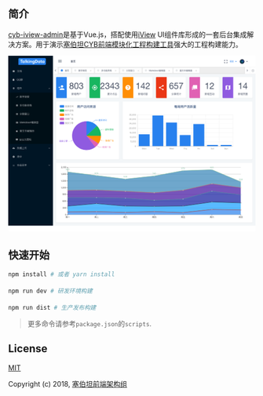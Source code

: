## 简介
[cyb-iview-admin](http://www.hestudy.com/cyb/cyb-iview-admin/)是基于Vue.js，搭配使用[iView](https://www.iviewui.com) UI组件库形成的一套后台集成解决方案。用于演示[塞伯坦CYB前端模块化工程构建工具](https://github.com/jd-cyb/cyb-cli)强大的工程构建能力。

<div align="center">
  <img src="./demo.png" alt="demo">
</div>

## 快速开始

```bash
npm install # 或者 yarn install

npm run dev # 研发环境构建

npm run dist # 生产发布构建
```

> 更多命令请参考`package.json`的`scripts`.

## License

[MIT](http://opensource.org/licenses/MIT)

Copyright (c) 2018, [塞伯坦前端架构组](https://github.com/jd-cyb)